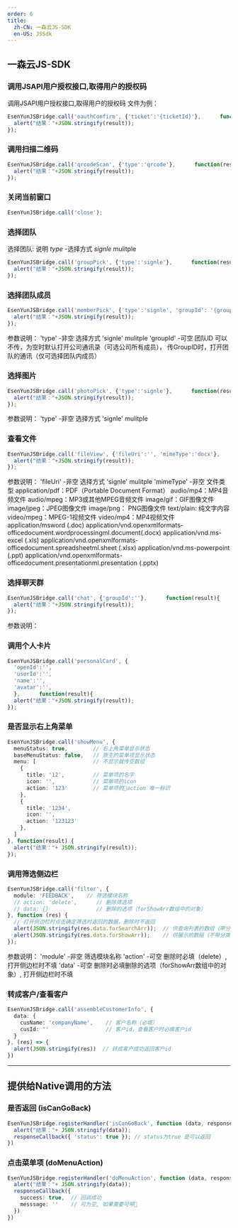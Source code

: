 ```yaml
---
order: 6
title: 
  zh-CN: 一森云JS-SDK
  en-US: JSSdk
---
```




## 一森云JS-SDK

### 调用JSAPI用户授权接口,取得用户的授权码

调用JSAPI用户授权接口,取得用户的授权码 文件为例：

```ts
EsenYunJSBridge.call('oauthConfirm', {'ticket':'{ticketId}'},      function(result){
  alert("结果："+JSON.stringify(result));
});
```

### 调用扫描二维码

```ts
EsenYunJSBridge.call('qrcodeScan', {'type':'qrcode'},      function(result){
  alert("结果："+JSON.stringify(result));
});
```

### 关闭当前窗口

```ts
EsenYunJSBridge.call('close');
```

### 选择团队

选择团队: 说明 *type* -选择方式 *signle* mulitple

```ts
EsenYunJSBridge.call('groupPick', {'type':'signle'},      function(result){
  alert("结果："+JSON.stringify(result));
});
```

### 选择团队成员

```ts
EsenYunJSBridge.call('memberPick', {'type':'signle', 'groupId': '{groupId}'},      function(result){
  alert("结果："+JSON.stringify(result));
});
```

参数说明：
 'type' -非空  选择方式 'signle' mulitple
 'groupId' -可空 团队ID  可以不传，为空时默认打开公司通讯录（可选公司所有成员）， 传GroupID时，打开团队的通讯（仅可选择团队内成员）


### 选择图片

```ts
EsenYunJSBridge.call('photoPick', {'type':'signle'},      function(result){
  alert("结果："+JSON.stringify(result));
});
```

参数说明：
 'type' -非空  选择方式 'signle' mulitple

### 查看文件

```ts
EsenYunJSBridge.call('fileView', {'fileUri':'', 'mimeType':'docx'},      function(result){
  alert("结果："+JSON.stringify(result));
});
```

参数说明：
 'fileUri' -非空  选择方式 'signle' mulitple
 'mimeType' -非空  文件类型 application/pdf：PDF（Portable Document Format）
                          audio/mp4：MP4音频文件
                          audio/mpeg：MP3或其他MPEG音频文件
                          image/gif：GIF图像文件
                          image/jpeg：JPEG图像文件
                          image/png： PNG图像文件
                          text/plain: 纯文字内容
                          video/mpeg：MPEG-1视频文件
                          video/mp4：MP4视频文件
                          application/msword (.doc)
                          application/vnd.openxmlformats-officedocument.wordprocessingml.document(.docx)
                          application/vnd.ms-excel (.xls)
                          application/vnd.openxmlformats-officedocument.spreadsheetml.sheet (.xlsx)
                          application/vnd.ms-powerpoint (.ppt)
                          application/vnd.openxmlformats-officedocument.presentationml.presentation (.pptx)

### 选择聊天群

```ts
EsenYunJSBridge.call('chat', {'groupId':''},      function(result){
  alert("结果："+JSON.stringify(result));
});
```

参数说明：

### 调用个人卡片

```ts
EsenYunJSBridge.call('personalCard', {
  'openId':'',
  'userId':'',
  'name':'',
  'avatar':'',
  },      function(result){
  alert("结果："+JSON.stringify(result));
});
```


### 是否显示右上角菜单

```ts
EsenYunJSBridge.call('showMenu', {
  menuStatus: true,        // 右上角菜单显示状态
  baseMenuStatus: false,   // 原生的菜单项显示状态
  menu: [                  // 不显示就传空数组
    {
      title: '12',         // 菜单项的名字
      icon: '',            // 菜单项的icon
      action: '123'        // 菜单项的action 唯一标识
    },
    {
      title: '1234',
      icon: '',
      action: '123123'
    },
  ]
}, function(result) {
  alert("结果："+ JSON.stringify(result));
});
```

### 调用筛选侧边栏

```ts
EsenYunJSBridge.call('filter', {
  module: 'FEEDBACK',    // 筛选模块名称
  // action: 'delete',      // 删除筛选项
  // data: {}               // 删除的选项（forShowArr数组中的对象）
}, function (res) {
  // 打开侧边栏时点击确定筛选时返回的数据，删除时不返回
  alert(JSON.stringify(res.data.forSearchArr));  // 供查询列表的数组（带分类信息）
  alert(JSON.stringify(res.data.forShowArr));    // 供展示的数组（不带分类信息）
});
```

参数说明：
 'module' -非空  筛选模块名称
 'action' -可空  删除时必填（delete）, 打开侧边栏时不填
 'data'   -可空  删除时必填删除的选项（forShowArr数组中的对象）, 打开侧边栏时不填


### 转成客户/查看客户

```ts
EsenYunJSBridge.call('assembleCustomerInfo', {
  data: {
    cusName: 'companyName',    // 客户名称（必填）
    cusId: ''                  // 客户id，查看客户时必填客户id
  }
}, (res) => {
  alert(JSON.stringify(res))  // 转成客户成功返回客户id
})
```

---
## 提供给Native调用的方法

### 是否返回 (isCanGoBack)

```ts
EsenYunJSBridge.registerHandler('isCanGoBack', function (data, responseCallback) {
  alert("结果："+ JSON.stringify(data));
  responseCallback({ 'status': true }); // status为true 是可以返回
})
```
### 点击菜单项 (doMenuAction)

```ts
EsenYunJSBridge.registerHandler('doMenuAction', function (data, responseCallback) {
  alert("结果："+ JSON.stringify(data));
  responseCallback({
    success: true,  // 回调成功
    messsage: ''    // 可为空, 如果需要可带
  })
})
```